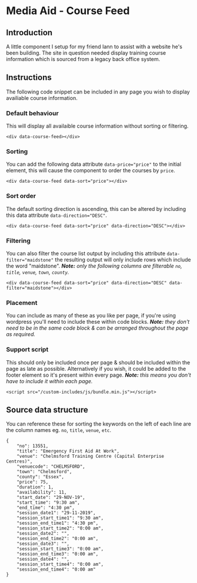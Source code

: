 # Media Aid - Course Feed

## Introduction

A little component I setup for my friend Iann to assist with a website he's been building. The site in question needed display training course information which is sourced from a legacy back office system.

## Instructions

The following code snippet can be included in any page you wish to display availiable course information.

### Default behaviour

This will display all availaible course information without sorting or filtering.

```
<div data-course-feed></div>
```

### Sorting

You can add the following data attribute `data-price="price"` to the initial element, this will cause the component to order the courses by `price`.

```
<div data-course-feed data-sort="price"></div>
```

### Sort order

The default sorting direction is ascending, this can be altered by including this data attribute `data-direction="DESC"`.

```
<div data-course-feed data-sort="price" data-direction="DESC"></div>
```

### Filtering

You can also filter the course list output by including this attribute `data-filter="maidstone"` the resulting output will only include rows which include the word "maidstone". _**Note:** only the following columns are filterable `no`, `title`, `venue`, `town`, `county`._

```
<div data-course-feed data-sort="price" data-direction="DESC" data-filter="maidstone"></div>
```

### Placement

You can include as many of these as you like per page, if you're using wordpress you'll need to include these within code blocks. _**Note:** they don't need to be in the same code block & can be arranged throughout the page as required._

### Support script

This should only be included once per page & should be included within the page as late as possible. Alternatively if you wish, it could be added to the footer element so it's present within every page. _**Note:** this means you don't have to include it within each page._

```
<script src="/custom-includes/js/bundle.min.js"></script>
```

## Source data structure

You can reference these for sorting the keywords on the left of each line are the column names eg. `no`, `title`, `venue`, `etc`.

```
{
    "no": 13551,
    "title": "Emergency First Aid At Work",
    "venue": "Chelmsford Training Centre (Capital Enterprise Centres)",
    "venuecode": "CHELMSFORD",
    "town": "Chelmsford",
    "county": "Essex",
    "price": 75,
    "duration": 1,
    "availability": 11,
    "start_date": "29-NOV-19",
    "start_time": "9:30 am",
    "end_time": "4:30 pm",
    "session_date1": "29-11-2019",
    "session_start_time1": "9:30 am",
    "session_end_time1": "4:30 pm",
    "session_start_time2": "0:00 am",
    "session_date2": "",
    "session_end_time2": "0:00 am",
    "session_date3": "",
    "session_start_time3": "0:00 am",
    "session_end_time3": "0:00 am",
    "session_date4": "",
    "session_start_time4": "0:00 am",
    "session_end_time4": "0:00 am"
}
```
